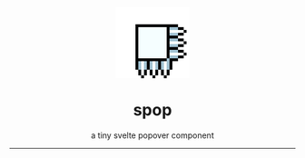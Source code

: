 <p align="center">
	<img align="center" alt="spop logo" src="logo.png">
</p>
<h1 align="center">spop</h1>
<p align="center">a tiny svelte popover component</p>

---
